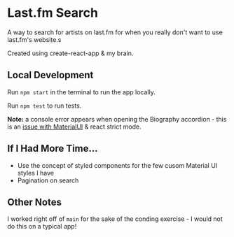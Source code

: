# Last.fm Search

A way to search for artists on last.fm for when you really don't want to use last.fm's website.s

Created using create-react-app & my brain.

## Local Development

Run `npm start` in the terminal to run the app locally.

Run `npm test` to run tests.

**Note:** a console error appears when opening the Biography accordion - this is an [issue with MaterialUI](https://github.com/mui-org/material-ui/issues/13394) & react strict mode.

## If I Had More Time...

- Use the concept of styled components for the few cusom Material UI styles I have
- Pagination on search

## Other Notes

I worked right off of `main` for the sake of the conding exercise - I would not do this on a typical app!
